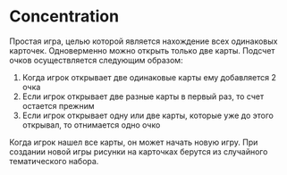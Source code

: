 # Concentration
Простая игра, целью которой является нахождение всех одинаковых карточек. Одноверменно можно открыть только две карты.
Подсчет очков осуществляется следующим образом:
1. Когда игрок открывает две одинаковые карты ему добавляется 2 очка
2. Если игрок открывает две разные карты в первый раз, то счет остается прежним
3. Если игрок открывает одну или две карты, которые уже до этого открывал, то отнимается одно очко

Когда игрок нашел все карты, он может начать новую игру. При создании новой игры рисунки на карточках берутся из случайного тематического набора.
